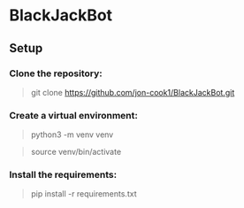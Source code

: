 # BlackJackBot

## Setup

### Clone the repository:
> git clone https://github.com/jon-cook1/BlackJackBot.git

### Create a virtual environment:
> python3 -m venv venv

> source venv/bin/activate

### Install the requirements:
> pip install -r requirements.txt

